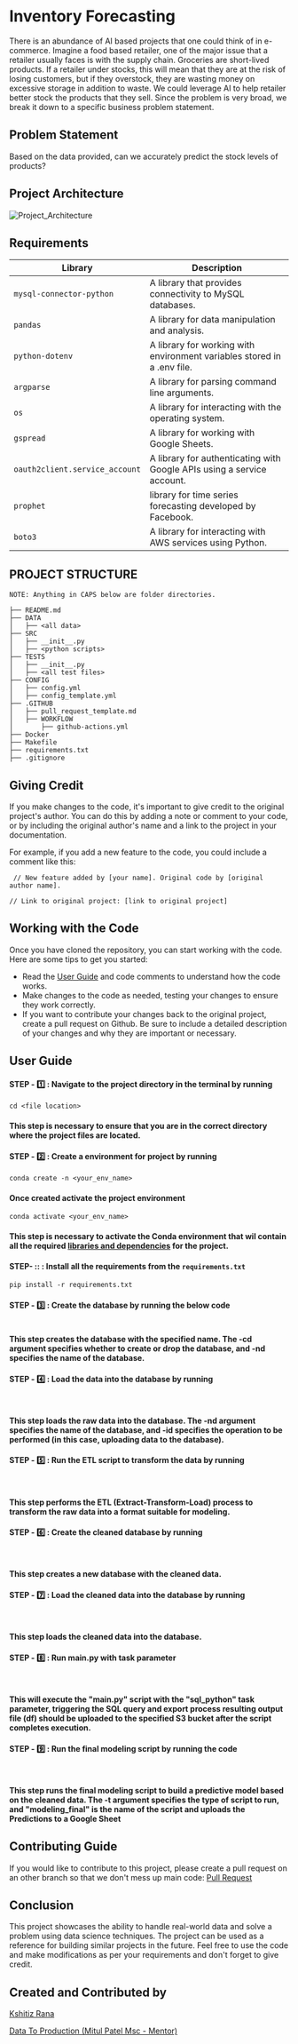 # Inventory Forecasting

There is an abundance of AI based projects that one could think of in e-commerce. Imagine a food based retailer, one of the major issue that a retailer usually faces is with the supply chain. Groceries are short-lived products. If a retailer under stocks, this will mean that they are at the risk of losing customers, but if they overstock, they are wasting money on excessive storage in addition to waste. We could leverage AI to help retailer better stock the products that they sell. Since the problem is very broad, we break it down to a specific business problem statement.

## Problem Statement

Based on the data provided, can we accurately predict the stock levels of products?

## Project Architecture

![Project_Architecture](/img/IMG-20240718-WA0008.jpg)

## Requirements

| Library                        | Description                                                             |
| ------------------------------ | ----------------------------------------------------------------------- |
| `mysql-connector-python`       | A library that provides connectivity to MySQL databases.                |
| `pandas`                       | A library for data manipulation and analysis.                           |
| `python-dotenv`                | A library for working with environment variables stored in a .env file. |
| `argparse`                     | A library for parsing command line arguments.                           |
| `os`                           | A library for interacting with the operating system.                    |
| `gspread`                      | A library for working with Google Sheets.                               |
| `oauth2client.service_account` | A library for authenticating with Google APIs using a service account.  |
| `prophet`                      | library for time series forecasting developed by Facebook.              |
| `boto3`                        | A library for interacting with AWS services using Python.               |

## PROJECT STRUCTURE

`NOTE: Anything in CAPS below are folder directories. `

```
├── README.md
├── DATA
│   ├── <all data>
├── SRC
│   ├── __init__.py
│   ├── <python scripts>
├── TESTS
│   ├── __init__.py
│   ├── <all test files>
├── CONFIG
│   ├── config.yml
│   ├── config_template.yml
├── .GITHUB
│   ├── pull_request_template.md
│   ├── WORKFLOW
│       ├── github-actions.yml
├── Docker
├── Makefile
├── requirements.txt
├── .gitignore
```

## Giving Credit

If you make changes to the code, it's important to give credit to the original project's author. You can do this by adding a note or comment to your code, or by including the original author's name and a link to the project in your documentation.

For example, if you add a new feature to the code, you could include a comment like this:

` // New feature added by [your name]. Original code by [original author name].`

`// Link to original project: [link to original project]`

## Working with the Code

Once you have cloned the repository, you can start working with the code. Here are some tips to get you started:

- Read the [User Guide](https://github.com/KshitizRana/Inventory-Forecasting#open_book-user-guide) and code comments to understand how the code works.
- Make changes to the code as needed, testing your changes to ensure they work correctly.
- If you want to contribute your changes back to the original project, create a pull request on Github. Be sure to include a detailed description of your changes and why they are important or necessary.

## User Guide

#### STEP - :one: : Navigate to the project directory in the terminal by running

```
cd <file location>
```

#### This step is necessary to ensure that you are in the correct directory where the project files are located.

#### STEP - :two: : Create a environment for project by running

```
conda create -n <your_env_name>
```

#### Once created activate the project environment

```
conda activate <your_env_name>
```

#### This step is necessary to activate the Conda environment that wil contain all the required [libraries and dependencies](https://github.com/KshitizRana/Inventory-Forecasting/blob/main/requirements.txt) for the project.

#### STEP- :: : Install all the requirements from the `requirements.txt`

```
pip install -r requirements.txt
```

#### STEP - :three: : Create the database by running the below code

```

```

#### This step creates the database with the specified name. The -cd argument specifies whether to create or drop the database, and -nd specifies the name of the database.

#### STEP - :four: : Load the data into the database by running

` `

#### This step loads the raw data into the database. The -nd argument specifies the name of the database, and -id specifies the operation to be performed (in this case, uploading data to the database).

#### STEP - :five: : Run the ETL script to transform the data by running

` `

#### This step performs the ETL (Extract-Transform-Load) process to transform the raw data into a format suitable for modeling.

#### STEP - :six: : Create the cleaned database by running

` `

#### This step creates a new database with the cleaned data.

#### STEP - :seven: : Load the cleaned data into the database by running

` `

#### This step loads the cleaned data into the database.

#### STEP - :eight: : Run main.py with task parameter

` `

#### This will execute the "main.py" script with the "sql_python" task parameter, triggering the SQL query and export process resulting output file (df) should be uploaded to the specified S3 bucket after the script completes execution.

#### STEP - :nine: : Run the final modeling script by running the code

` `

#### This step runs the final modeling script to build a predictive model based on the cleaned data. The -t argument specifies the type of script to run, and "modeling_final" is the name of the script and uploads the Predictions to a Google Sheet

## Contributing Guide

If you would like to contribute to this project, please create a pull request on an other branch so that we don't mess up main code: [Pull Request](https://github.com/KshitizRana/Inventory-Forecasting/compare)

## Conclusion

This project showcases the ability to handle real-world data and solve a problem using data science techniques. The project can be used as a reference for building similar projects in the future. Feel free to use the code and make modifications as per your requirements and don't forget to give credit.

## Created and Contributed by

[Kshitiz Rana](https://www.linkedin.com/in/kshitiz-rana-264457226)

[Data To Production (Mitul Patel Msc - Mentor)](https://www.linkedin.com/in/mitul-patel2393/)
